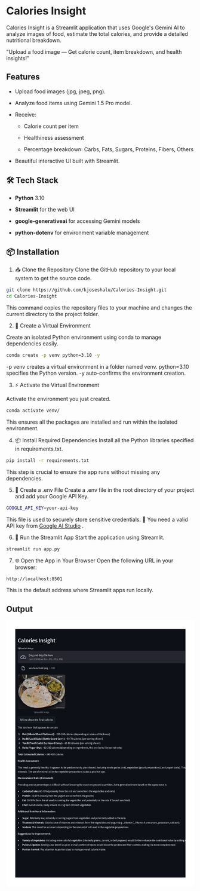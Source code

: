 
# Calories Insight

Calories Insight is a Streamlit application that uses Google's Gemini AI to analyze images of food, estimate the total calories, and provide a detailed nutritional breakdown.

"Upload a food image — Get calorie count, item breakdown, and health insights!"




## Features

- Upload food images (jpg, jpeg, png).

- Analyze food items using Gemini 1.5 Pro model.

- Receive:

    - Calorie count per item

    - Healthiness assessment

    - Percentage breakdown: Carbs, Fats, Sugars, Proteins, Fibers, Others

- Beautiful interactive UI built with Streamlit.


## 🛠️ Tech Stack

- **Python** 3.10

- **Streamlit** for the web UI

- **google-generativeai** for accessing Gemini models

- **python-dotenv** for environment variable management


## 📦 Installation

1. 📥 Clone the Repository
Clone the GitHub repository to your local system to get the source code.

```sh
git clone https://github.com/kjoseshalu/Calories-Insight.git
cd Calories-Insight

```

This command copies the repository files to your machine and changes the current directory to the project folder.

2. 🐍 Create a Virtual Environment

Create an isolated Python environment using conda to manage dependencies easily.
```sh
conda create -p venv python=3.10 -y
```
-p venv creates a virtual environment in a folder named venv.
python=3.10 specifies the Python version.
-y auto-confirms the environment creation.

3. ⚡ Activate the Virtual Environment

Activate the environment you just created.
```sh
conda activate venv/
```
This ensures all the packages are installed and run within the isolated environment.

4. 📦 Install Required Dependencies
Install all the Python libraries specified in requirements.txt.
```sh
pip install -r requirements.txt
```
This step is crucial to ensure the app runs without missing any dependencies.

5. 🔐 Create a .env File
Create a .env file in the root directory of your project and add your Google API Key.
```sh
GOOGLE_API_KEY=your-api-key

```
This file is used to securely store sensitive credentials.
🔑 You need a valid API key from [Google AI Studio](https://makersuite.google.com/) .

6. 🚀 Run the Streamlit App
Start the application using Streamlit.

```sh
streamlit run app.py
```
7. 🌐 Open the App in Your Browser
Open the following URL in your browser:
```sh
http://localhost:8501
```
This is the default address where Streamlit apps run locally.

    
## Output

![App Screenshot](https://github.com/kjoseshalu/Calories-Insight/blob/main/Calories%20Insight.jpg)



